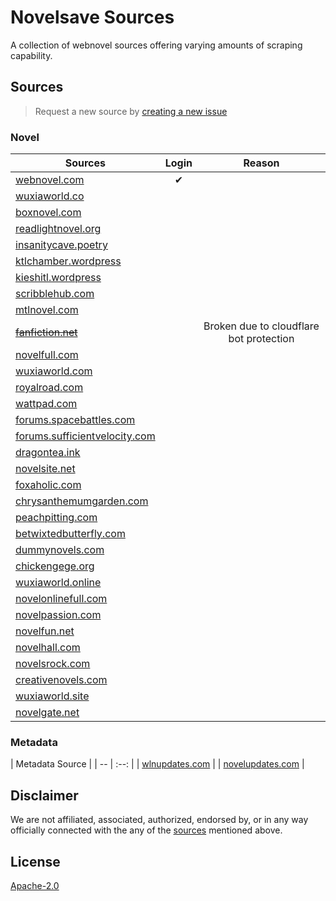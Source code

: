 # Novelsave Sources

A collection of webnovel sources offering varying amounts of scraping capability.

## Sources

> Request a new source by [creating a new issue](https://github.com/mHaisham/novelsave/issues/new/choose)

### Novel

| Sources                         | Login |                 Reason                  |
| ------------------------------- | :---: | :--: |
| [webnovel.com]                  |  ✔   |  |
| [wuxiaworld.co]                 |      |  |
| [boxnovel.com]                  |      |  |
| [readlightnovel.org]            |      |  |
| [insanitycave.poetry]           |      |  |
| [ktlchamber.wordpress]          |      |  |
| [kieshitl.wordpress]            |      |  |
| [scribblehub.com]               |      |  |
| [mtlnovel.com]                  |      |  |
| ~~[fanfiction.net]~~            |      | Broken due to cloudflare bot protection |
| [novelfull.com]                 |      |  |
| [wuxiaworld.com]                |      |  |
| [royalroad.com]                 |      |  |
| [wattpad.com]                   |      |  |
| [forums.spacebattles.com]       |      |  |
| [forums.sufficientvelocity.com] |      |  |
| [dragontea.ink]                 |      |  |
| [novelsite.net]                 |      |  |
| [foxaholic.com]                 |      |  |
| [chrysanthemumgarden.com]       |      |  |
| [peachpitting.com]              |      |  |
| [betwixtedbutterfly.com]        |      |  |
| [dummynovels.com]               |      |  |
| [chickengege.org]               |      |  |
| [wuxiaworld.online]             |      |  |
| [novelonlinefull.com]           |      |  |
| [novelpassion.com]              |      |  |
| [novelfun.net]                  |      |  |
| [novelhall.com]                 |      |  |
| [novelsrock.com]                |      |  |
| [creativenovels.com]            |      |  |
| [wuxiaworld.site]               |      |  |
| [novelgate.net]                 |      |  |

<!-- SOURCE LINKS -->

[webnovel.com]: https://www.webnovel.com
[wuxiaworld.co]: https://www.wuxiaworld.co
[boxnovel.com]: https://www.boxnovel.co
[readlightnovel.org]: https://www.readlightnovel.org
[insanitycave.poetry]: https://insanitycave.poetry.blog
[ktlchamber.wordpress]: https://ktlchamber.wordpress.com
[kieshitl.wordpress]: https://kieshitl.wordpress.com
[scribblehub.com]: https://www.scribblehub.com
[mtlnovel.com]: https://www.mtlnovel.com
[fanfiction.net]: https://www.fanfiction.net
[novelfull.com]: https://novelfull.com
[wuxiaworld.com]: https://www.wuxiaworld.com
[royalroad.com]: https://www.royalroad.com
[wattpad.com]: https://www.wattpad.com
[forums.spacebattles.com]: https://forums.spacebattles.com
[forums.sufficientvelocity.com]: https://forums.sufficientvelocity.com
[dragontea.ink]: https://dragontea.ink
[novelsite.net]: https://novelsite.net
[foxaholic.com]: https://foxaholic.com
[chrysanthemumgarden.com]: https://chrysanthemumgarden.com
[peachpitting.com]: https://peachpitting.com
[betwixtedbutterfly.com]: https://betwixtedbutterfly.com
[dummynovels.com]: https://dummynovels.com
[chickengege.org]: https://www.chickengege.org
[wuxiaworld.online]: https://wuxiaworld.online
[novelonlinefull.com]: https://novelonlinefull.com
[novelpassion.com]: https://www.novelpassion.com
[novelfun.net]: https://novelfun.net
[novelhall.com]: https://www.novelhall.com
[novelsrock.com]: https://novelsrock.com
[creativenovels.com]: https://creativenovels.com
[wuxiaworld.site]: https://wuxiaworld.site
[novelgate.net]: https://novelgate.net

### Metadata

| Metadata Source |
| -- | :--: |
| [wlnupdates.com] |
| [novelupdates.com] |

<!-- META SOURCE LINKS -->

[wlnupdates.com]: https://www.wlnupdates.com
[novelupdates.com]: https://www.novelupdates.com

## Disclaimer

We are not affiliated, associated, authorized, endorsed by, or in any way officially connected with the any of the [sources](#sources) mentioned above.

## License

[Apache-2.0](https://github.com/mHaisham/novelsave_sources/blob/master/LICENSE)